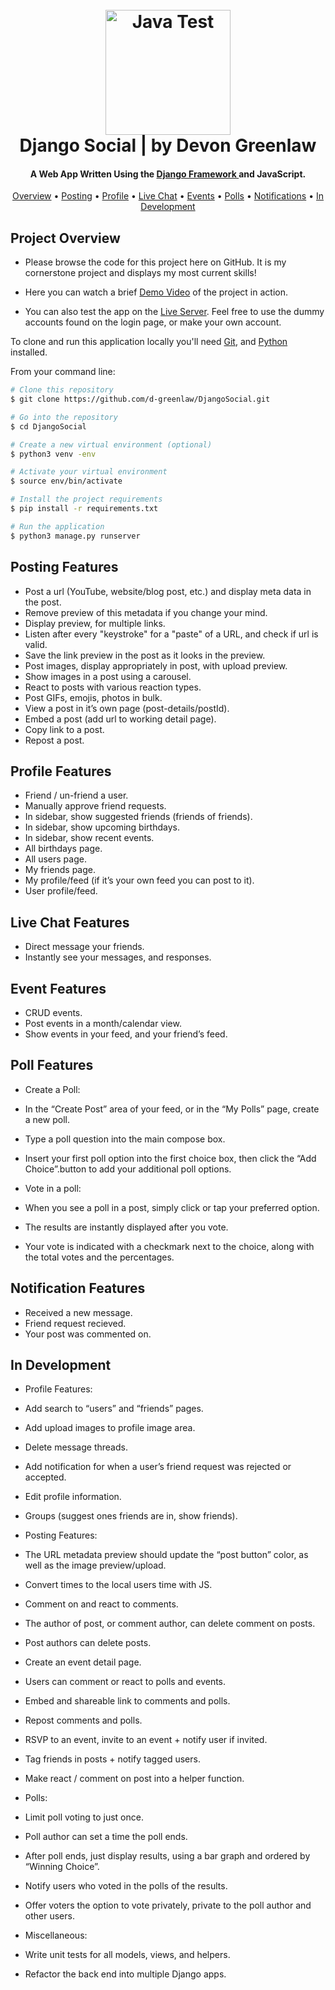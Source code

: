 <h1 align="center">
  <br>
  <img src="https://djangosocial-production.up.railway.app/static/images/logo.png" alt="Java Test" width="200">
  <br>
  Django Social | by Devon Greenlaw
  <br>
</h1>

<h4 align="center">A Web App Written Using the <a href="https://www.djangoproject.com/" target="_blank">Django Framework </a> and JavaScript.</h4>

<p align="center">
  <a href="#project-overview">Overview</a> •
  <a href="#posting-features">Posting</a> •
  <a href="#profile-features">Profile</a> •
  <a href="#live-chat-features">Live Chat</a> •
  <a href="#event-features">Events</a> •
  <a href="#poll-features">Polls</a> •
  <a href="#notification-features">Notifications</a> •
  <a href="#in-development">In Development</a>
</p>

## Project Overview

* Please browse the code for this project here on GitHub. It is my cornerstone project and displays my most current skills!

* Here you can watch a brief [Demo Video](https://drive.google.com/file/d/1yYO12gMOj4jM-2yUD2bBn8mQjP8FhEti/view?usp=sharing) of the project in action.

* You can also test the app on the [Live Server](https://djangosocial-production.up.railway.app/). Feel free to use the dummy accounts found on the login page, or make your own account.

To clone and run this application locally you'll need [Git](https://git-scm.com), and [Python](https://www.python.org/downloads/) installed. 

From your command line:

```bash
# Clone this repository
$ git clone https://github.com/d-greenlaw/DjangoSocial.git

# Go into the repository
$ cd DjangoSocial

# Create a new virtual environment (optional)
$ python3 venv -env

# Activate your virtual environment
$ source env/bin/activate

# Install the project requirements
$ pip install -r requirements.txt

# Run the application
$ python3 manage.py runserver
```

## Posting Features
* Post a url (YouTube, website/blog post, etc.) and display meta data in the post.
* Remove preview of this metadata if you change your mind.
* Display preview, for multiple links.
* Listen after every "keystroke" for a "paste" of a URL, and check if url is valid.
* Save the link preview in the post as it looks in the preview.
* Post images, display appropriately in post, with upload preview.
* Show images in a post using a carousel.
* React to posts with various reaction types.
* Post GIFs, emojis, photos in bulk.
* View a post in it’s own page (post-details/postId).
* Embed a post (add url to working detail page).
* Copy link to a post.
* Repost a post.

## Profile Features

* Friend / un-friend a user.
* Manually approve friend requests.
* In sidebar, show suggested friends (friends of friends).
* In sidebar, show upcoming birthdays.
* In sidebar, show recent events.
* All birthdays page.
* All users page.
* My friends page.
* My profile/feed (if it’s your own feed you can post to it).
* User profile/feed.

## Live Chat Features

* Direct message your friends.
* Instantly see your messages, and responses.

## Event Features

* CRUD events.
* Post events in a month/calendar view.
* Show events in your feed, and your friend’s feed.

## Poll Features

* Create a Poll:
* In the “Create Post” area of your feed, or in the “My Polls” page, create a new poll.
* Type a poll question into the main compose box.
* Insert your first poll option into the first choice box, then click the “Add Choice”.button to add your additional poll options. 

* Vote in a poll:
* When you see a poll in a post, simply click or tap your preferred option. 
* The results are instantly displayed after you vote. 
* Your vote is indicated with a checkmark next to the choice, along with the total votes and the percentages.

## Notification Features

* Received a new message.
* Friend request recieved.
* Your post was commented on.

## In Development

* Profile Features:
* Add search to “users” and “friends” pages.
* Add upload images to profile image area.
* Delete message threads.
* Add notification for when a user’s friend request was rejected or accepted.
* Edit profile information.
* Groups (suggest ones friends are in, show friends).

* Posting Features:
* The URL metadata preview should update the “post button” color, as well as the image preview/upload.
* Convert times to the local users time with JS.
* Comment on and react to comments.
* The author of post, or comment author, can delete comment on posts.
* Post authors can delete posts.
* Create an event detail page.
* Users can comment or react to polls and events.
* Embed and shareable link to comments and polls.
* Repost comments and polls.
* RSVP to an event, invite to an event + notify user if invited.
* Tag friends in posts + notify tagged users.
* Make react / comment on post into a helper function.

* Polls:
* Limit poll voting to just once.
* Poll author can set a time the poll ends.
* After poll ends, just display results, using a bar graph and ordered by “Winning Choice”.
* Notify users who voted in the polls of the results.
* Offer voters the option to vote privately, private to the poll author and other users.

* Miscellaneous:
* Write unit tests for all models, views, and helpers.
* Refactor the back end into multiple Django apps.
